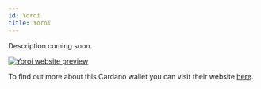 ```yaml
---
id: Yoroi
title: Yoroi
---
```


Description coming soon.

[<img alt="Yoroi website preview" src="/img/Yoroi.png" />](https://yoroi-wallet.com/#/)

To find out more about this Cardano wallet you can visit their website [here](https://yoroi-wallet.com/#/).
